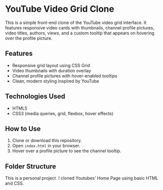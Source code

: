 # YouTube Video Grid Clone

This is a simple front-end clone of the YouTube video grid interface. It features responsive video cards with thumbnails, channel profile pictures, video titles, authors, views, and a custom tooltip that appears on hovering over the profile picture.

## Features

- Responsive grid layout using CSS Grid
- Video thumbnails with duration overlay
- Channel profile pictures with hover-enabled tooltips
- Clean, modern styling inspired by YouTube

## Technologies Used

- HTML5
- CSS3 (media queries, grid, flexbox, hover effects)

## How to Use

1. Clone or download this repository.
2. Open `index.html` in your browser.
3. Hover over a profile picture to see the channel tooltip.

## Folder Structure

This is a personal project. I cloned Youtubes' Home Page using basic HTML and CSS. 
